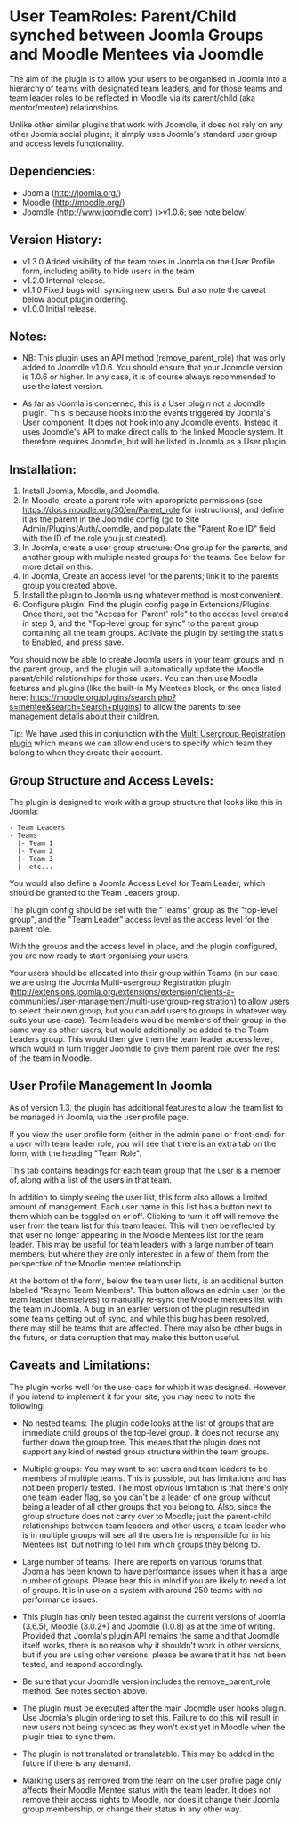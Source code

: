 User TeamRoles: Parent/Child synched between Joomla Groups and Moodle Mentees via Joomdle
=========================================================================================

The aim of the plugin is to allow your users to be organised in Joomla into a hierarchy of teams with designated team leaders, and for those teams and team leader roles to be reflected in Moodle via its parent/child (aka mentor/mentee) relationships.

Unlike other similar plugins that work with Joomdle, it does not rely on any other Joomla social plugins; it simply uses Joomla's standard user group and access levels functionality.


Dependencies:
-------------

* Joomla (http://joomla.org/)
* Moodle (http://moodle.org/)
* Joomdle (http://www.joomdle.com) (>v1.0.6; see note below)


Version History:
----------------

* v1.3.0  Added visibility of the team roles in Joomla on the User Profile form, including ability to hide users in the team
* v1.2.0  Internal release.
* v1.1.0  Fixed bugs with syncing new users. But also note the caveat below about plugin ordering.
* v1.0.0  Initial release.


Notes:
------

* NB: This plugin uses an API method (remove_parent_role) that was only added to Joomdle v1.0.6. You should ensure that your Joomdle version is 1.0.6 or higher. In any case, it is of course always recommended to use the latest version.

* As far as Joomla is concerned, this is a User plugin not a Joomdle plugin. This is because hooks into the events triggered by Joomla's User component. It does not hook into any Joomdle events. Instead it uses Joomdle's API to make direct calls to the linked Moodle system. It therefore requires Joomdle, but will be listed in Joomla as a User plugin.


Installation:
-------------

1. Install Joomla, Moodle, and Joomdle.
2. In Moodle, create a parent role with appropriate permissions (see https://docs.moodle.org/30/en/Parent_role for instructions), and define it as the parent in the Joomdle config (go to Site Admin/Plugins/Auth/Joomdle, and populate the "Parent Role ID" field with the ID of the role you just created).
3. In Joomla, create a user group structure: One group for the parents, and another group with multiple nested groups for the teams. See below for more detail on this.
4. In Joomla, Create an access level for the parents; link it to the parents group you created above.
5. Install the plugin to Joomla using whatever method is most convenient.
6. Configure plugin: Find the plugin config page in Extensions/Plugins. Once there, set the "Access for 'Parent' role" to the access level created in step 3, and the "Top-level group for sync" to the parent group containing all the team groups. Activate the plugin by setting the status to Enabled, and press save.

You should now be able to create Joomla users in your team groups and in the parent group, and the plugin will automatically update the Moodle parent/child relationships for those users. You can then use Moodle features and plugins (like the built-in My Mentees block, or the ones listed here: https://moodle.org/plugins/search.php?s=mentee&search=Search+plugins) to allow the parents to see management details about their children.


Tip: We have used this in conjunction with the [Multi Usergroup Registration plugin](http://extensions.joomla.org/extensions/extension/clients-a-communities/user-management/multi-usergroup-registration) which means we can allow end users to specify which team they belong to when they create their account.


Group Structure and Access Levels:
----------------------------------

The plugin is designed to work with a group structure that looks like this in Joomla:

    - Team Leaders
    - Teams
      |- Team 1
      |- Team 2
      |- Team 3
      |- etc...

You would also define a Joomla Access Level for Team Leader, which should be granted to the Team Leaders group.

The plugin config should be set with the "Teams" group as the "top-level group", and the "Team Leader" access level as the access level for the parent role.

With the groups and the access level in place, and the plugin configured, you are now ready to start organising your users.

Your users should be allocated into their group within Teams (in our case, we are using the Joomla Multi-usergroup Registration plugin (http://extensions.joomla.org/extensions/extension/clients-a-communities/user-management/multi-usergroup-registration) to allow users to select their own group, but you can add users to groups in whatever way suits your use-case). Team leaders would be members of their group in the same way as other users, but would additionally be added to the Team Leaders group. This would then give them the team leader access level, which would in turn trigger Joomdle to give them parent role over the rest of the team in Moodle.


User Profile Management In Joomla
---------------------------------

As of version 1.3, the plugin has additional features to allow the team list to be managed in Joomla, via the user profile page.

If you view the user profile form (either in the admin panel or front-end) for a user with team leader role, you will see that there is an extra tab on the form, with the heading "Team Role".

This tab contains headings for each team group that the user is a member of, along with a list of the users in that team.

In addition to simply seeing the user list, this form also allows a limited amount of management. Each user name in this list has a button next to them which can be toggled on or off. Clicking to turn it off will remove the user from the team list for this team leader. This will then be reflected by that user no longer appearing in the Moodle Mentees list for the team leader. This may be useful for team leaders with a large number of team members, but where they are only interested in a few of them from the perspective of the Moodle mentee relationship.

At the bottom of the form, below the team user lists, is an additional button labelled "Resync Team Members". This button allows an admin user (or the team leader themselves) to manually re-sync the Moodle mentees list with the team in Joomla. A bug in an earlier version of the plugin resulted in some teams getting out of sync, and while this bug has been resolved, there may still be teams that are affected. There may also be other bugs in the future, or data corruption that may make this button useful.


Caveats and Limitations:
------------------------

The plugin works well for the use-case for which it was designed. However, if you intend to implement it for your site, you may need to note the following:

* No nested teams: The plugin code looks at the list of groups that are immediate child groups of the top-level group. It does not recurse any further down the group tree. This means that the plugin does not support any kind of nested group structure within the team groups.

* Multiple groups: You may want to set users and team leaders to be members of multiple teams. This is possible, but has limitations and has not been properly tested. The most obvious limitation is that there's only one team leader flag, so you can't be a leader of one group without being a leader of all other groups that you belong to. Also, since the group structure does not carry over to Moodle; just the parent-child relationships between team leaders and other users, a team leader who is in multiple groups will see all the users he is responsible for in his Mentees list, but nothing to tell him which groups they belong to.

* Large number of teams: There are reports on various forums that Joomla has been known to have performance issues when it has a large number of groups. Please bear this in mind if you are likely to need a lot of groups. It is in use on a system with around 250 teams with no performance issues.

* This plugin has only been tested against the current versions of Joomla (3.6.5), Moodle (3.0.2+) and Joomdle (1.0.8) as at the time of writing. Provided that Joomla's plugin API remains the same and that Joomdle itself works, there is no reason why it shouldn't work in other versions, but if you are using other versions, please be aware that it has not been tested, and respond accordingly.

* Be sure that your Joomdle version includes the remove_parent_role method. See notes section above.

* The plugin must be executed after the main Joomdle user hooks plugin. Use Joomla's plugin ordering to set this. Failure to do this will result in new users not being synced as they won't exist yet in Moodle when the plugin tries to sync them.

* The plugin is not translated or translatable. This may be added in the future if there is any demand.

* Marking users as removed from the team on the user profile page only affects their Moodle Mentee status with the team leader. It does not remove their access rights to Moodle, nor does it change their Joomla group membership, or change their status in any other way.
